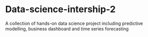 # Data-science-intership-2
A collection of hands-on data science project including predictive modelling, business dashboard and time series forecasting 
